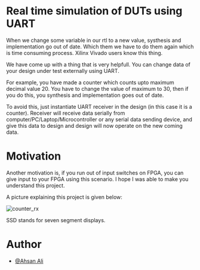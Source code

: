 # Real time simulation of DUTs using UART
When we change some variable in our rtl to a new value, systhesis and implementation go out of date. Which them we have to do them again which is time consuming process. Xilinx Vivado users know this thing.  

We have come up with a thing that is very helpfull. You can change data of your design under test externally using UART. 

For example, you have made a counter which counts upto maximum decimal value 20. You have to change the value of maximum to 30, then if you do this, you synthesis and implementation goes out of date.  

To avoid this, just instantiate UART receiver in the design (in this case it is a counter). Receiver will receive data serially from computer/PC/Laptop/Microcontroller or any serial data sending device, and give this data to design and design will now operate on the new coming data.  

# Motivation
Another motivation is, if you run out of input switches on FPGA, you can give input to your FPGA using this scenario. I hope I was able to make you understand this project.  

A picture explaining this project is given below:

![counter_rx](https://user-images.githubusercontent.com/103721691/205504694-30ec4cdf-4030-48eb-8815-75a381b3058f.png)

SSD stands for seven segment displays. 

# Author
- [@Ahsan Ali](https://github.com/AhsanAliUet)




